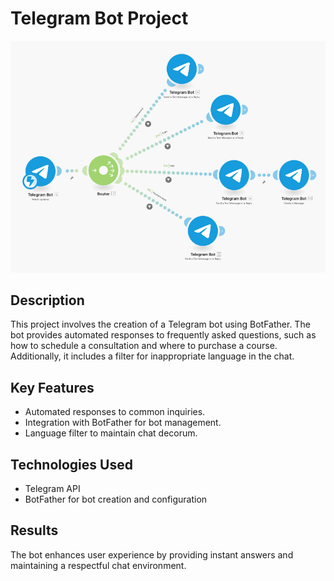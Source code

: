 # Telegram Bot Project

![Скріншот замовлення піци](https://raw.githubusercontent.com/dariia-vva/screenshots/main/pizza-order-scr.jpeg)

## Description
This project involves the creation of a Telegram bot using BotFather. The bot provides automated responses to frequently asked questions, such as how to schedule a consultation and where to purchase a course. Additionally, it includes a filter for inappropriate language in the chat.

## Key Features
- Automated responses to common inquiries.
- Integration with BotFather for bot management.
- Language filter to maintain chat decorum.

## Technologies Used
- Telegram API
- BotFather for bot creation and configuration

## Results
The bot enhances user experience by providing instant answers and maintaining a respectful chat environment.
